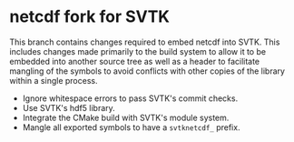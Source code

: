 # netcdf fork for SVTK

This branch contains changes required to embed netcdf into SVTK. This
includes changes made primarily to the build system to allow it to be embedded
into another source tree as well as a header to facilitate mangling of the
symbols to avoid conflicts with other copies of the library within a single
process.

  * Ignore whitespace errors to pass SVTK's commit checks.
  * Use SVTK's hdf5 library.
  * Integrate the CMake build with SVTK's module system.
  * Mangle all exported symbols to have a `svtknetcdf_` prefix.
